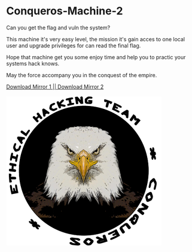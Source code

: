# Conqueros-Machine-2

Can you get the flag and vuln the system?

This machine it's very easy level, the mission it's gain acces to one local user and upgrade privileges for can read the final flag.

Hope that machine get you some enjoy time and help you to practic your systems hack knows.

May the force accompany you in the conquest of the empire.

<a href="https://drive.google.com/file/d/1IE5JrV_uYxPWoon7G1tbJPAg6tgqfmma/view?usp=sharing" title="Download Mirror 1">Download Mirror 1 ||       </a>
<a href="https://mega.nz/#!qIJE2Tja!vWgyLCcKiVN97MgR2nJcrbCf0lufChxULh0mxKDw1HE" title="Download Mirror 2">Download Mirror 2</a>
<br/><br/>
![alt text](https://github.com/kakatito22/Conqueros-Machine-1/blob/master/LOGO.png)

